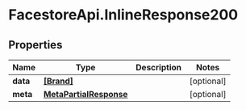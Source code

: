 # FacestoreApi.InlineResponse200

## Properties
Name | Type | Description | Notes
------------ | ------------- | ------------- | -------------
**data** | [**[Brand]**](Brand.md) |  | [optional] 
**meta** | [**MetaPartialResponse**](MetaPartialResponse.md) |  | [optional] 


